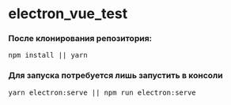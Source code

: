 # electron_vue_test
<h3>После клонирования репозитория:</h3>
<pre>npm install || yarn</pre>

<h3>Для запуска потребуется лишь запустить в консоли</h3>
<pre>
yarn electron:serve || npm run electron:serve
</pre>

